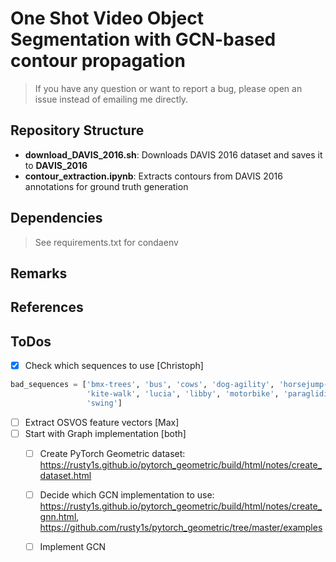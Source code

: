 # One Shot Video Object Segmentation with GCN-based contour propagation
> If you have any question or want to report a bug, please open an issue instead of emailing me directly.

## Repository Structure
- **download_DAVIS_2016.sh**: Downloads DAVIS 2016 dataset and saves it to **DAVIS_2016**
- **contour_extraction.ipynb**: Extracts contours from DAVIS 2016 annotations for ground truth generation

## Dependencies
> See requirements.txt for condaenv

## Remarks

## References

## ToDos
- [x] Check which sequences to use [Christoph]
```python
bad_sequences = ['bmx-trees', 'bus', 'cows', 'dog-agility', 'horsejump-high', 'horsejump-low', 
                 'kite-walk', 'lucia', 'libby', 'motorbike', 'paragliding', 'rhino', 'scooter-gray', 
                 'swing']
```
- [ ] Extract OSVOS feature vectors [Max]
- [ ] Start with Graph implementation [both]
    - [ ] Create PyTorch Geometric dataset: https://rusty1s.github.io/pytorch_geometric/build/html/notes/create_dataset.html
    - [ ] Decide which GCN implementation to use: https://rusty1s.github.io/pytorch_geometric/build/html/notes/create_gnn.html, https://github.com/rusty1s/pytorch_geometric/tree/master/examples
    - [ ] Implement GCN

